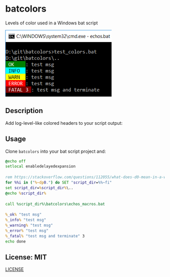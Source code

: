 # batcolors
Levels of color used in a Windows bat script

![BAT level colors](/batcolors.png)

## Description

Add log-level-like colored headers to your script output:

## Usage

Clone `batcolors` into your bat script project and:

```bat
@echo off
setlocal enabledelayedexpansion

rem https://stackoverflow.com/questions/112055/what-does-d0-mean-in-a-windows-batch-file
for %%i in ("%~dp0.") do SET "script_dir=%%~fi"
set script_dir=%script_dir%\..
@echo %script_dir%

call %script_dir%\batcolors\echos_macros.bat

%_ok% "test msg"
%_info% "test msg"
%_warning% "test msg"
%_error% "test msg"
%_fatal% "test msg and terminate" 3
echo done
```

## License: MIT

[LICENSE](LICENSE)
